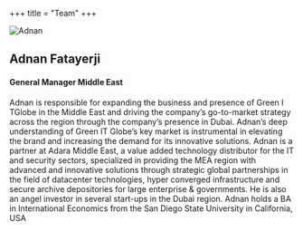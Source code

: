 +++
title = "Team"
+++

![Adnan](http://placehold.it/350x450)

## Adnan Fatayerji

#### General Manager Middle East

Adnan is responsible for expanding the business and presence of Green I TGlobe in the Middle East and driving the company’s go-to-market strategy across the region through the company’s presence in Dubai. Adnan’s deep understanding of Green IT Globe’s key market is instrumental in elevating the brand and increasing the demand for its innovative solutions. Adnan is a partner at Adara Middle East, a value added technology distributor for the IT and security sectors, specialized in providing the MEA region with advanced and innovative solutions through strategic global partnerships in the field of datacenter technologies, hyper converged infrastructure and secure archive depositories for large enterprise & governments. He is also an angel investor in several start-ups in the Dubai region. Adnan holds a BA in International Economics from the San Diego State University in California, USA
